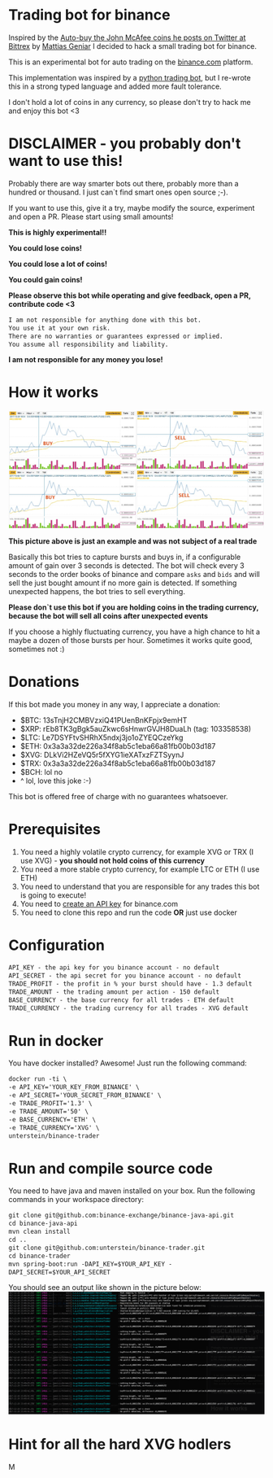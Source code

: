 # Trading bot for binance

Inspired by the [Auto-buy the John McAfee coins he posts on Twitter at Bittrex](https://github.com/mattiasgeniar/McAfee-Shill-Bot) by 
[Mattias Geniar](https://twitter.com/mattiasgeniar) I decided to hack a small trading bot for binance.

This is an experimental bot for auto trading on the [binance.com](https://binance.com) platform.

This implementation was inspired by a [python trading bot](https://github.com/yasinkuyu/binance-trader), but I re-wrote
this in a strong typed language and added more fault tolerance.

I don't hold a lot of coins in any currency, so please don't try to hack me and enjoy this bot <3

# DISCLAIMER - you probably don't want to use this!
Probably there are way smarter bots out there, probably more than a hundred or thousand. I just can`t find smart ones open source ;-).

If you want to use this, give it a try, maybe modify the source, experiment and open a PR. Please start using small amounts!

**This is highly experimental!!**

**You could lose coins!**

**You could lose a lot of coins!**

**You could gain coins!**

**Please observe this bot while operating and give feedback, open a PR, contribute code <3**

```
I am not responsible for anything done with this bot. 
You use it at your own risk. 
There are no warranties or guarantees expressed or implied. 
You assume all responsibility and liability.
```

**I am not responsible for any money you lose!**

# How it works
![How it works](howitworks.jpg)

**This picture above is just an example and was not subject of a real trade**

Basically this bot tries to capture bursts and buys in, if a configurable amount of gain over 3 seconds is detected.
The bot will check every 3 seconds to the order books of binance and compare `asks` and `bids` and will sell the just bought
amount if no more gain is detected. If something unexpected happens, the bot tries to sell everything.

**Please don`t use this bot if you are holding coins in the trading currency, because the bot will sell all coins after unexpected events**

If you choose a highly fluctuating currency, you have a high chance to hit a maybe a dozen of those bursts per hour. Sometimes it works quite good, sometimes not :)


# Donations

If this bot made you money in any way, I appreciate a donation:

- $BTC: 13sTnjH2CMBVzxiQ41PUenBnKFpjx9emHT
- $XRP: rEb8TK3gBgk5auZkwc6sHnwrGVJH8DuaLh (tag: 103358538)
- $LTC: Le7DSYFtvSHRhX5ndxj3jo1oZYEQCzeYkg
- $ETH: 0x3a3a32de226a34f8ab5c1eba66a81fb00b03d187
- $XVG: DLkVi2HZeVQ5r5fXYG1ieXATxzFZTSyynJ
- $TRX: 0x3a3a32de226a34f8ab5c1eba66a81fb00b03d187
- $BCH: lol no
- ^ lol, love this joke :-)

This bot is offered free of charge with no guarantees whatsoever.

# Prerequisites

1. You need a highly volatile crypto currency, for example XVG or TRX (I use XVG) - **you should not hold coins of this currency**
2. You need a more stable crypto currency, for example LTC or ETH (I use ETH)
3. You need to understand that you are responsible for any trades this bot is going to execute!
4. You need to [create an API key](https://www.binance.com/userCenter/createApi.html) for binance.com
5. You need to clone this repo and run the code **OR** just use docker



# Configuration
```
API_KEY - the api key for you binance account - no default
API_SECRET - the api secret for you binance account - no default
TRADE_PROFIT - the profit in % your burst should have - 1.3 default
TRADE_AMOUNT - the trading amount per action - 150 default
BASE_CURRENCY - the base currency for all trades - ETH default
TRADE_CURRENCY - the trading currency for all trades - XVG default
```
# Run in docker
You have docker installed? Awesome! Just run the following command:

```
docker run -ti \
-e API_KEY='YOUR_KEY_FROM_BINANCE' \
-e API_SECRET='YOUR_SECRET_FROM_BINANCE' \
-e TRADE_PROFIT='1.3' \
-e TRADE_AMOUNT='50' \
-e BASE_CURRENCY='ETH' \
-e TRADE_CURRENCY='XVG' \
unterstein/binance-trader
```

# Run and compile source code
You need to have java and maven installed on your box. Run the following commands in your workspace directory:

```
git clone git@github.com:binance-exchange/binance-java-api.git
cd binance-java-api
mvn clean install
cd ..
git clone git@github.com:unterstein/binance-trader.git
cd binance-trader
mvn spring-boot:run -DAPI_KEY=$YOUR_API_KEY -DAPI_SECRET=$YOUR_API_SECRET
```

You should see an output like shown in the picture below:
![Output](output.png)

# Hint for all the hard XVG hodlers
M
